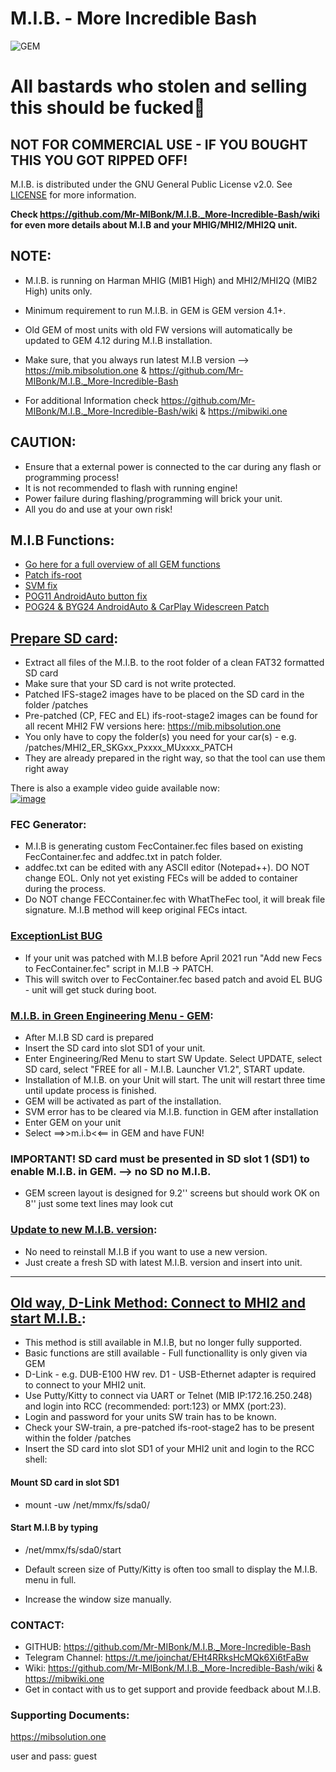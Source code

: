 # M.I.B. - More Incredible Bash

![GEM](https://github.com/Mr-MIBonk/M.I.B._More-Incredible-Bash/blob/main/GEM.png)

# All bastards who stolen and selling this should be fucked🖕
## NOT FOR COMMERCIAL USE - IF YOU BOUGHT THIS YOU GOT RIPPED OFF!

M.I.B. is distributed under the GNU General Public License v2.0. See [LICENSE](https://github.com/Mr-MIBonk/M.I.B._More-Incredible-Bash/blob/main/LICENSE) for more information.

**Check https://github.com/Mr-MIBonk/M.I.B._More-Incredible-Bash/wiki for even more details about M.I.B and your MHIG/MHI2/MHI2Q unit.**

## NOTE:
- M.I.B. is running on Harman MHIG (MIB1 High) and MHI2/MHI2Q (MIB2 High) units only.
- Minimum requirement to run M.I.B. in GEM is GEM version 4.1+.
- Old GEM of most units with old FW versions will automatically be updated to GEM 4.12 during M.I.B installation.

- Make sure, that you always run latest M.I.B version --> https://mib.mibsolution.one & https://github.com/Mr-MIBonk/M.I.B._More-Incredible-Bash
- For additional Information check https://github.com/Mr-MIBonk/M.I.B._More-Incredible-Bash/wiki & https://mibwiki.one

## CAUTION:
- Ensure that a external power is connected to the car during any flash or programming process!
- It is not recommended to flash with running engine!
- Power failure during flashing/programming will brick your unit.
- All you do and use at your own risk!

## M.I.B Functions:
- [Go here for a full overview of all GEM functions](https://github.com/Mr-MIBonk/M.I.B._More-Incredible-Bash/wiki/M.I.B-MENU-STRUCTURE)
- [Patch ifs-root](https://github.com/Mr-MIBonk/M.I.B._More-Incredible-Bash/wiki/Prepare-M.I.B-SD-card-&-install-M.I.B#3-do-stuff-smirk)
- [SVM fix](https://github.com/Mr-MIBonk/M.I.B._More-Incredible-Bash/wiki/M.I.B-functions#svm-fix)
- [POG11 AndroidAuto button fix](https://github.com/Mr-MIBonk/M.I.B._More-Incredible-Bash/wiki/Porsche-POG11-AndroidAuto-button-fix)
- [POG24 & BYG24 AndroidAuto & CarPlay Widescreen Patch](https://github.com/Mr-MIBonk/M.I.B._More-Incredible-Bash/wiki/POG24-&-BYG24---AndroidAuto-&-CarPlay-Widescreen-Patch)

## [Prepare SD card](https://github.com/Mr-MIBonk/M.I.B._More-Incredible-Bash/wiki/Prepare-M.I.B-SD-card-&-install-M.I.B#i---prepare-mib-sd-card):
- Extract all files of the M.I.B. to the root folder of a clean FAT32 formatted SD card
- Make sure that your SD card is not write protected.
- Patched IFS-stage2 images have to be placed on the SD card in the folder /patches
- Pre-patched (CP, FEC and EL) ifs-root-stage2 images can be found for all recent MHI2 FW versions here: https://mib.mibsolution.one
- You only have to copy the folder(s) you need for your car(s) - e.g. /patches/MHI2_ER_SKGxx_Pxxxx_MUxxxx_PATCH  
- They are already prepared in the right way, so that the tool can use them right away

There is also a example video guide available now:<br />
[![image](http://img.youtube.com/vi/eAQgzYlnSrA/0.jpg)](https://www.youtube.com/watch?v=eAQgzYlnSrA&t=110s)

### FEC Generator:
- M.I.B is generating custom FecContainer.fec files based on existing FecContainer.fec and addfec.txt in patch folder.
- addfec.txt can be edited with any ASCII editor (Notepad++). DO NOT change EOL. Only not yet existing FECs will be added to container during the process.
- Do NOT change FECContainer.fec with WhatTheFec tool, it will break file signature. M.I.B method will keep original FECs intact.

### [ExceptionList BUG](https://github.com/Mr-MIBonk/M.I.B._More-Incredible-Bash/wiki/ExceptionList-BUG)
- If your unit was patched with M.I.B before April 2021 run "Add new Fecs to FecContainer.fec" script in M.I.B -> PATCH.
- This will switch over to FecContainer.fec based patch and avoid EL BUG - unit will get stuck during boot.
 
### [M.I.B. in Green Engineering Menu - GEM](https://github.com/Mr-MIBonk/M.I.B._More-Incredible-Bash/wiki/Prepare-M.I.B-SD-card-&-install-M.I.B#iii---enter-green-engineering-menu-gem-to-run-mib):
- After M.I.B SD card is prepared
- Insert the SD card into slot SD1 of your unit.
- Enter Engineering/Red Menu to start SW Update. Select UPDATE, select SD card, select "FREE for all - M.I.B. Launcher V1.2", START update.
- Installation of M.I.B. on your Unit will start. The unit will restart three time until update process is finished.
- GEM will be activated as part of the installation.
- SVM error has to be cleared via M.I.B. function in GEM after installation
- Enter GEM on your unit
- Select ==>>m.i.b<<== in GEM and have FUN!
  
### IMPORTANT! SD card must be presented in SD slot 1 (SD1) to enable M.I.B. in GEM. --> no SD no M.I.B.
- GEM screen layout is designed for 9.2'' screens but should work OK on 8'' just some text lines may look cut

### [Update to new M.I.B. version](https://github.com/Mr-MIBonk/M.I.B._More-Incredible-Bash/wiki/Update-&-Uninstall-M.I.B):
- No need to reinstall M.I.B if you want to use a new version.
- Just create a fresh SD with latest M.I.B. version and insert into unit.

----------------------------------------------------------------------------------------------------------------------------------------

## [Old way, D-Link Method: Connect to MHI2 and start M.I.B.](https://github.com/Mr-MIBonk/M.I.B._More-Incredible-Bash/wiki/About-M.I.B#mib-classic---putty-interface-not-maintained):
- This method is still available in M.I.B, but no longer fully supported.
- Basic functions are still available - Full functionallity is only given via GEM
-  D-Link - e.g. DUB-E100 HW rev. D1 - USB-Ethernet adapter is required to connect to your MHI2 unit.
-  Use Putty/Kitty to connect via UART or Telnet (MIB IP:172.16.250.248) and login into RCC (recommended: port:123) or MMX (port:23).
-  Login and password for your units SW train has to be known.
- Check your SW-train, a pre-patched ifs-root-stage2 has to be present within the folder /patches
- Insert the SD card into slot SD1 of your MHI2 unit and login to the RCC shell:
#### Mount SD card in slot SD1
- mount -uw /net/mmx/fs/sda0/
#### Start M.I.B by typing
- /net/mmx/fs/sda0/start

- Default screen size of Putty/Kitty is often too small to display the M.I.B. menu in full.
- Increase the window size manually.

### CONTACT:
- GITHUB: https://github.com/Mr-MIBonk/M.I.B._More-Incredible-Bash
- Telegram Channel: https://t.me/joinchat/EHt4RRksHcMQk6Xi6tFaBw
- Wiki: https://github.com/Mr-MIBonk/M.I.B._More-Incredible-Bash/wiki & https://mibwiki.one
- Get in contact with us to get support and provide feedback about M.I.B.

### Supporting Documents:
https://mibsolution.one

user and pass: guest
